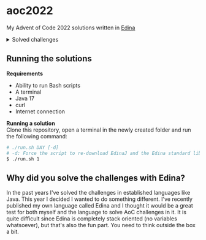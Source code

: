 # aoc2022

My Advent of Code 2022 solutions written in [Edina](https://github.com/cerus/edina)

<details>
  <summary>Solved challenges</summary>

| Day | Part 1 | Part 2 |
|-----|--------|--------|
| 01  | ✔️     | ✔️     |
| 02  | ✔️     | ✔️     |
| 03  | ✔️     | ✔️     |
| 04  | ❌      | ❌      |
| 05  | ❌      | ❌      |
| 06  | ✔️     | ✔️     |
| 07  | ❌      | ❌      |
| 08  | ✔️     | ✔️     |
| 09  | ✔️     | ❌      |
| 10  | ❌      | ❌      |
| 11  | ❌      | ❌      |
| 12  | ❌      | ❌      |
| 13  | ❌      | ❌      |
| 14  | ❌      | ❌      |
| 15  | ❌      | ❌      |
| 16  | ❌      | ❌      |
| 17  | ❌      | ❌      |
| 18  | ❌      | ❌      |
| 19  | ❌      | ❌      |
| 20  | ❌      | ❌      |
| 21  | ❌      | ❌      |
| 22  | ❌      | ❌      |
| 23  | ❌      | ❌      |
| 24  | ❌      | ❌      |
| 25  | ❌      | ❌      |

</details>

## Running the solutions

**Requirements**

- Ability to run Bash scripts
- A terminal
- Java 17
- curl
- Internet connection

**Running a solution**\
Clone this repository, open a terminal in the newly created folder and run the following command:

```bash
# ./run.sh DAY [-d]
# -d: Force the script to re-download EdinaJ and the Edina standard library
$ ./run.sh 1
```

## Why did you solve the challenges with Edina?

In the past years I've solved the challenges in established languages like Java. This year I decided I wanted to do something different. I've recently
published my own language called Edina and I thought it would be a great test for both myself and the language to solve AoC challenges in it. It is
quite difficult since Edina is completely stack oriented (no variables whatsoever), but that's also the fun part. You need to think outside the box a
bit.